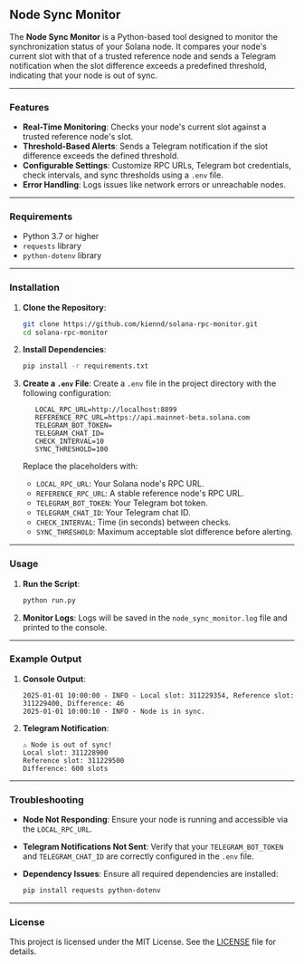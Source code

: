 ## Node Sync Monitor

The **Node Sync Monitor** is a Python-based tool designed to monitor the synchronization status of your Solana node. It compares your node's current slot with that of a trusted reference node and sends a Telegram notification when the slot difference exceeds a predefined threshold, indicating that your node is out of sync.

---

### Features

- **Real-Time Monitoring**: Checks your node's current slot against a trusted reference node's slot.
- **Threshold-Based Alerts**: Sends a Telegram notification if the slot difference exceeds the defined threshold.
- **Configurable Settings**: Customize RPC URLs, Telegram bot credentials, check intervals, and sync thresholds using a `.env` file.
- **Error Handling**: Logs issues like network errors or unreachable nodes.

---

### Requirements

- Python 3.7 or higher
- `requests` library
- `python-dotenv` library

---

### Installation

1. **Clone the Repository**:
   ```bash
   git clone https://github.com/kiennd/solana-rpc-monitor.git
   cd solana-rpc-monitor
   ```

2. **Install Dependencies**:
   ```bash
   pip install -r requirements.txt
   ```

3. **Create a `.env` File**:
   Create a `.env` file in the project directory with the following configuration:
   ```plaintext
      LOCAL_RPC_URL=http://localhost:8899
      REFERENCE_RPC_URL=https://api.mainnet-beta.solana.com
      TELEGRAM_BOT_TOKEN=
      TELEGRAM_CHAT_ID=
      CHECK_INTERVAL=10
      SYNC_THRESHOLD=100

   ```

   Replace the placeholders with:
   - `LOCAL_RPC_URL`: Your Solana node's RPC URL.
   - `REFERENCE_RPC_URL`: A stable reference node's RPC URL.
   - `TELEGRAM_BOT_TOKEN`: Your Telegram bot token.
   - `TELEGRAM_CHAT_ID`: Your Telegram chat ID.
   - `CHECK_INTERVAL`: Time (in seconds) between checks.
   - `SYNC_THRESHOLD`: Maximum acceptable slot difference before alerting.

---

### Usage

1. **Run the Script**:
   ```bash
   python run.py
   ```

2. **Monitor Logs**:
   Logs will be saved in the `node_sync_monitor.log` file and printed to the console.

---

### Example Output

1. **Console Output**:
   ```
   2025-01-01 10:00:00 - INFO - Local slot: 311229354, Reference slot: 311229400, Difference: 46
   2025-01-01 10:00:10 - INFO - Node is in sync.
   ```

2. **Telegram Notification**:
   ```
   ⚠️ Node is out of sync!
   Local slot: 311228900
   Reference slot: 311229500
   Difference: 600 slots
   ```

---

### Troubleshooting

- **Node Not Responding**:
  Ensure your node is running and accessible via the `LOCAL_RPC_URL`.

- **Telegram Notifications Not Sent**:
  Verify that your `TELEGRAM_BOT_TOKEN` and `TELEGRAM_CHAT_ID` are correctly configured in the `.env` file.

- **Dependency Issues**:
  Ensure all required dependencies are installed:
  ```bash
  pip install requests python-dotenv
  ```

---

### License

This project is licensed under the MIT License. See the [LICENSE](LICENSE) file for details.
